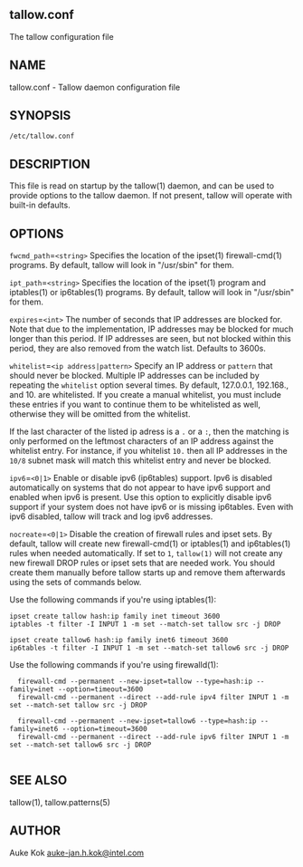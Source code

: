 
## tallow.conf

The tallow configuration file

## NAME

tallow.conf - Tallow daemon configuration file

## SYNOPSIS

`/etc/tallow.conf`

## DESCRIPTION

This file is read on startup by the tallow(1) daemon, and can
be used to provide options to the tallow daemon. If not present,
tallow will operate with built-in defaults.

## OPTIONS

`fwcmd_path`=`<string>`
Specifies the location of the ipset(1) firewall-cmd(1) programs. By
default, tallow will look in "/usr/sbin" for them.

`ipt_path`=`<string>`
Specifies the location of the ipset(1) program and iptables(1) or
ip6tables(1) programs. By default, tallow will look in "/usr/sbin"
for them.

`expires`=`<int>`
The number of seconds that IP addresses are blocked for. Note that
due to the implementation, IP addresses may be blocked for much
longer than this period. If IP addresses are seen, but not
blocked within this period, they are also removed from the
watch list. Defaults to 3600s.

`whitelist`=`<ip address|pattern>`
Specify an IP address or `pattern` that should never be
blocked. Multiple IP addresses can be included by repeating the
`whitelist` option several times. By default, 127.0.0.1, 192.168., and
10. are whitelisted. If you create a manual whitelist, you must include
these entries if you want to continue them to be whitelisted as
well, otherwise they will be omitted from the whitelist.

If the last character of the listed ip adress is a `.` or a `:`, then
the matching is only performed on the leftmost characters of an IP
address against the whitelist entry. For instance, if you whitelist
`10.` then all IP addresses in the `10/8` subnet mask will match this
whitelist entry and never be blocked.

`ipv6`=`<0|1>`
Enable or disable ipv6 (ip6tables) support. Ipv6 is disabled
automatically on systems that do not appear to have ipv6 support
and enabled when ipv6 is present. Use this option to explicitly
disable ipv6 support if your system does not have ipv6 or is
missing ip6tables. Even with ipv6 disabled, tallow will track
and log ipv6 addresses.

`nocreate`=`<0|1>` Disable the creation of firewall rules and ipset sets. By
default, tallow will create new firewall-cmd(1) or iptables(1) and ip6tables(1)
rules when needed automatically. If set to `1`, `tallow(1)` will not create any
new firewall DROP rules or ipset sets that are needed work. You should create
them manually before tallow starts up and remove them afterwards using the sets
of commands below.

Use the following commands if you're using iptables(1):

  ```
  ipset create tallow hash:ip family inet timeout 3600
  iptables -t filter -I INPUT 1 -m set --match-set tallow src -j DROP

  ipset create tallow6 hash:ip family inet6 timeout 3600
  ip6tables -t filter -I INPUT 1 -m set --match-set tallow6 src -j DROP
  ```

Use the following commands if you're using firewalld(1):

```
  firewall-cmd --permanent --new-ipset=tallow --type=hash:ip --family=inet --option=timeout=3600
  firewall-cmd --permanent --direct --add-rule ipv4 filter INPUT 1 -m set --match-set tallow src -j DROP
  
  firewall-cmd --permanent --new-ipset=tallow6 --type=hash:ip --family=inet6 --option=timeout=3600
  firewall-cmd --permanent --direct --add-rule ipv6 filter INPUT 1 -m set --match-set tallow6 src -j DROP
  
  ```

## SEE ALSO

tallow(1), tallow.patterns(5)

## AUTHOR

Auke Kok <auke-jan.h.kok@intel.com>
